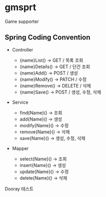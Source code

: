 # gmsprt
Game supporter

## Spring Coding Convention
* Controller

    * {name}List() -> GET / 목록 조회
    * {name}Details() -> GET / 단건 조회
    * {name}Add() -> POST / 생성
    * {name}Modify() -> PATCH / 수정
    * {name}Remove() -> DELETE / 삭제
    * {name}Save() -> POST / 생성, 수정, 삭제
    
* Service

    * find{Name}() -> 조회
    * add{Name}() -> 생성
    * modify{Name}() -> 수정
    * remove{Name}() -> 삭제
    * save{Name}() -> 생성, 수정, 삭제

* Mapper

    * select{Name}() -> 조회
    * insert{Name}() -> 생성
    * update{Name}() -> 수정
    * delete{Name}() -> 삭제

Dooray 테스트
